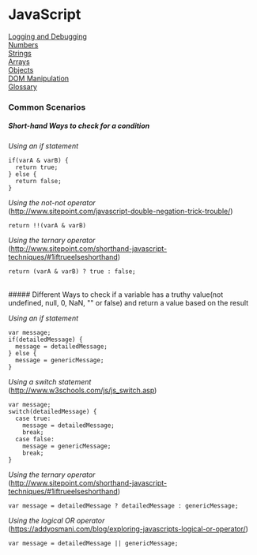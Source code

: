 # JavaScript

[Logging and Debugging](logging-debugging.md)<br>
[Numbers](numbers.md)<br>
[Strings](strings.md)<br>
[Arrays](arrays.md)<br>
[Objects](objects.md)<br>
[DOM Manipulation](dom-manipulation.md)<br>
[Glossary](glossary.md)

### Common Scenarios

##### Short-hand Ways to check for a condition
*Using an if statement*
```
if(varA & varB) {
  return true;
} else {
  return false;
}
```

*Using the not-not operator* <br>
(http://www.sitepoint.com/javascript-double-negation-trick-trouble/)
```
return !!(varA & varB)
```

*Using the ternary operator* <br>
(http://www.sitepoint.com/shorthand-javascript-techniques/#1iftrueelseshorthand)
```
return (varA & varB) ? true : false;
```

<br>
##### Different Ways to check if a variable has a truthy value(not undefined, null, 0, NaN, "" or false) and return a value based on the result

*Using an if statement*
```
var message;
if(detailedMessage) {
  message = detailedMessage;
} else {
  message = genericMessage;
}
```

*Using a switch statement* <br>
(http://www.w3schools.com/js/js_switch.asp)
```
var message;
switch(detailedMessage) {
  case true:
    message = detailedMessage;
    break;
  case false:
    message = genericMessage;
    break;
}
```

*Using the ternary operator* <br>
(http://www.sitepoint.com/shorthand-javascript-techniques/#1iftrueelseshorthand)
```
var message = detailedMessage ? detailedMessage : genericMessage;
```

*Using the logical OR operator* <br>
(https://addyosmani.com/blog/exploring-javascripts-logical-or-operator/)
```
var message = detailedMessage || genericMessage;
```

